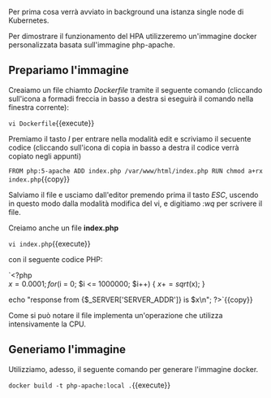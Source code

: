 Per prima cosa verrà avviato in background una istanza single node di Kubernetes.

Per dimostrare il funzionamento del HPA utilizzeremo un'immagine docker personalizzata basata sull'immagine php-apache. 

## Prepariamo l'immagine

Creaiamo un file chiamto *Dockerfile* tramite il seguente comando (cliccando sull'icona a formadi freccia in basso a destra si eseguirà il comando nella finestra corrente):

`vi Dockerfile`{{execute}}

Premiamo il tasto *I* per entrare nella modalità edit e scriviamo il secuente codice (cliccando sull'icona di copia in basso a destra il codice verrà copiato negli appunti)

`FROM php:5-apache
ADD index.php /var/www/html/index.php
RUN chmod a+rx index.php`{{copy}}

Salviamo il file e usciamo dall'editor premendo prima il tasto *ESC*, uscendo in questo modo dalla modalità modifica del vi, e digitiamo *:wq* per scrivere il file.

Creiamo anche un file **index.php** 

`vi index.php`{{execute}}

con il seguente codice PHP:

`<?php  
  $x = 0.0001;
  for ($i = 0; $i <= 1000000; $i++) {
	  $x += sqrt($x);
  }

  echo "response from {$_SERVER['SERVER_ADDR']} is $x\n";
?>`{{copy}}

Come si può notare il file implementa un'operazione che utilizza intensivamente la CPU.

## Generiamo l'immagine

Utilizziamo, adesso, il seguente comando per generare l'immagine docker.

`docker build -t php-apache:local .`{{execute}}

